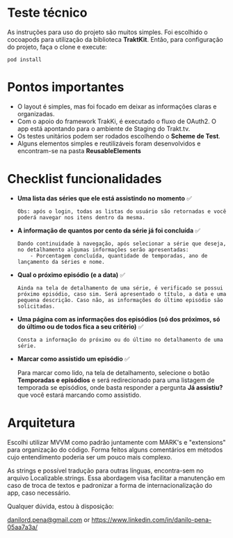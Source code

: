 # Teste técnico

As instruções para uso do projeto são muitos simples. Foi escolhido o cocoapods para utilização da biblioteca **TraktKit**. Então, para configuração do projeto, faça o clone e execute:

`pod install`

# Pontos importantes

  - O layout é simples, mas foi focado em deixar as informações claras e organizadas.
  - Com o apoio do framework TrakKi, é executado o fluxo de OAuth2. O app está apontando para o ambiente de Staging do Trakt.tv.
  - Os testes unitários podem ser rodados escolhendo o **Scheme de Test**.
  - Alguns elementos simples e reutilizáveis foram desenvolvidos e encontram-se na pasta **ReusableElements**
  
# Checklist funcionalidades

  - **Uma lista das séries que ele está assistindo no momento** ✅
        
        Obs: após o login, todas as listas do usuário são retornadas e você poderá navegar nos itens dentro da mesma.
  - **A informação de quantos por cento da série já foi concluída** ✅
        
        Dando continuidade à navegação, após selecionar a série que deseja, no detalhamento algumas informações serão apresentadas:
            - Porcentagem concluída, quantidade de temporadas, ano de lançamento da séries e nome.
  - **Qual o próximo episódio (e a data)** ✅
        
        Ainda na tela de detalhamento de uma série, é verificado se possui próximo episódio, caso sim. Será apresentado o título, a data e uma pequena descrição. Caso não, as informações do último episódio são solicitadas.
  - **Uma página com as informações dos episódios (só dos próximos, só do último ou de todos fica a seu critério)** ✅
        
        Consta a informação do próximo ou do último no detalhamento de uma série.
  - **Marcar como assistido um episódio** ✅
       
       Para marcar como lido, na tela de detalhamento, selecione o botão **Temporadas e episódios** e será redirecionado para uma listagem de temporada se episódios, onde basta responder a pergunta **Já assistiu?** que você estará marcando como assistido.

# Arquitetura

Escolhi utilizar MVVM como padrão juntamente com MARK's e "extensions" para organização do código. Forma feitos alguns comentários em métodos cujo entendimento poderia ser um pouco mais complexo. 

As strings e possível tradução para outras línguas, encontra-sem no arquivo Localizable.strings. Essa abordagem visa facilitar a manutenção em caso de troca de textos e padronizar a forma de internacionalização do app, caso necessário.

Qualquer dúvida, estou à disposição:

danilord.pena@gmail.com  or
https://www.linkedin.com/in/danilo-pena-05aa7a3a/
